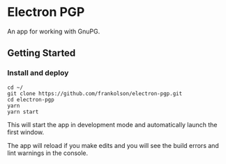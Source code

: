 # Electron PGP

An app for working with GnuPG.

## Getting Started

### Install and deploy

```shell
cd ~/
git clone https://github.com/frankolson/electron-pgp.git
cd electron-pgp
yarn
yarn start
```

This will start the app in development mode and automatically launch the first window.

The app will reload if you make edits and you will see the build errors and lint warnings in the console.
